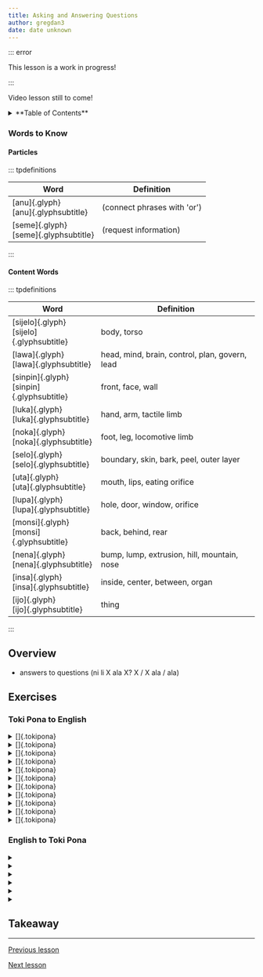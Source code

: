```yaml
---
title: Asking and Answering Questions
author: gregdan3
date: date unknown
---
```

::: error

This lesson is a work in progress!

:::

Video lesson still to come!

<details><summary>**Table of Contents**</summary>

<!-- toc -->

  - [Words to Know](#words-to-know)
    - [Particles](#particles)
    - [Content Words](#content-words)
- [Overview](#overview)
- [Exercises](#exercises)
  - [Toki Pona to English](#toki-pona-to-english)
  - [English to Toki Pona](#english-to-toki-pona)
- [Takeaway](#takeaway)

<!-- tocstop -->

</details>

### Words to Know

#### Particles

::: tpdefinitions

| Word                                      | Definition                  |
| ----------------------------------------- | --------------------------- |
| [anu]{.glyph}<br/>[anu]{.glyphsubtitle}   | (connect phrases with 'or') |
| [seme]{.glyph}<br/>[seme]{.glyphsubtitle} | (request information)       |

:::

#### Content Words

::: tpdefinitions

| Word                                          | Definition                                     |
| --------------------------------------------- | ---------------------------------------------- |
| [sijelo]{.glyph}<br/>[sijelo]{.glyphsubtitle} | body, torso                                    |
| [lawa]{.glyph}<br/>[lawa]{.glyphsubtitle}     | head, mind, brain, control, plan, govern, lead |
| [sinpin]{.glyph}<br/>[sinpin]{.glyphsubtitle} | front, face, wall                              |
| [luka]{.glyph}<br/>[luka]{.glyphsubtitle}     | hand, arm, tactile limb                        |
| [noka]{.glyph}<br/>[noka]{.glyphsubtitle}     | foot, leg, locomotive limb                     |
| [selo]{.glyph}<br/>[selo]{.glyphsubtitle}     | boundary, skin, bark, peel, outer layer        |
| [uta]{.glyph}<br/>[uta]{.glyphsubtitle}       | mouth, lips, eating orifice                    |
| [lupa]{.glyph}<br/>[lupa]{.glyphsubtitle}     | hole, door, window, orifice                    |
| [monsi]{.glyph}<br/>[monsi]{.glyphsubtitle}   | back, behind, rear                             |
| [nena]{.glyph}<br/>[nena]{.glyphsubtitle}     | bump, lump, extrusion, hill, mountain, nose    |
| [insa]{.glyph}<br/>[insa]{.glyphsubtitle}     | inside, center, between, organ                 |
| [ijo]{.glyph}<br/>[ijo]{.glyphsubtitle}       | thing                                          |

:::

## Overview

- answers to questions (ni li X ala X? X / X ala / ala)

## Exercises

### Toki Pona to English

<details><summary> []{.tokipona} </summary>

</details>

<details><summary> []{.tokipona} </summary>

</details>

<details><summary> []{.tokipona} </summary>

</details>

<details><summary> []{.tokipona} </summary>

</details>

<details><summary> []{.tokipona} </summary>

</details>

<details><summary> []{.tokipona} </summary>

</details>

<details><summary> []{.tokipona} </summary>

</details>

<details><summary> []{.tokipona} </summary>

</details>

<details><summary> []{.tokipona} </summary>

</details>

<details><summary> []{.tokipona} </summary>

</details>

<details><summary> []{.tokipona} </summary>

</details>

### English to Toki Pona

<details><summary>  </summary>

[]{.tokipona}

</details>

<details><summary>  </summary>

[]{.tokipona}

</details>

<details><summary>  </summary>

[]{.tokipona}

</details>

<details><summary>  </summary>

[]{.tokipona}

</details>

<details><summary>  </summary>

[]{.tokipona}

</details>

<details><summary>  </summary>

[]{.tokipona}

</details>

## Takeaway

---

[Previous lesson](./la.html)

[Next lesson](./bits.html)

